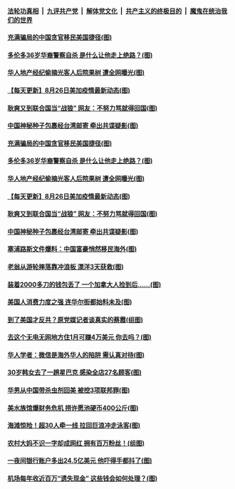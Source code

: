####  [法轮功真相](../../../../basic/blob/master/README.md?t=08270102) &nbsp;|&nbsp; [九评共产党](../../../../9ping.md/blob/master/README.md?t=08270102) &nbsp;|&nbsp; [解体党文化](../../../../jtdwh.md/blob/master/README.md?t=08270102)  &nbsp;|&nbsp; [共产主义的终极目的](../../../../gczydzjmd.md/blob/master/README.md?t=08270102) &nbsp;|&nbsp; [魔鬼在统治我们的世界](../../../../mgztzwmdsj.md/blob/master/README.md?t=08270102) 

#### [充满骗局的中国贪官移民美国捷径(图)](../pages/p3/944150.md?t=08270102) 

#### [多伦多36岁华裔警察自杀 是什么让他走上绝路？(图)](../pages/p3/944231.md?t=08270102) 

#### [华人地产经纪偷摘光客人后院果树 遭全网曝光(图)](../pages/p3/944225.md?t=08270102) 

#### [【每天更新】8月26日美加疫情最新动态(图)](../pages/p3/941940.md?t=08270102) 

#### [耿爽又到联合国当“战狼” 网友：不努力骂就得回国(图)](../pages/p3/944146.md?t=08270102) 

#### [中国神秘种子包裹经台湾邮寄 牵出共谍疑影(图)](../pages/p3/944144.md?t=08270102) 

#### [充满骗局的中国贪官移民美国捷径(图)](../pages/p3/944150.md?t=08270102) 

#### [多伦多36岁华裔警察自杀 是什么让他走上绝路？(图)](../pages/p3/944231.md?t=08270102) 

#### [华人地产经纪偷摘光客人后院果树 遭全网曝光(图)](../pages/p3/944225.md?t=08270102) 

#### [【每天更新】8月26日美加疫情最新动态(图)](../pages/p3/941940.md?t=08270102) 

#### [耿爽又到联合国当“战狼” 网友：不努力骂就得回国(图)](../pages/p3/944146.md?t=08270102) 

#### [中国神秘种子包裹经台湾邮寄 牵出共谍疑影(图)](../pages/p3/944144.md?t=08270102) 

#### [塞浦路斯文件爆料：中国富豪悄然移民海外(图)](../pages/p3/944140.md?t=08270102) 

#### [老翁从游轮摔落靠冲浪板 漂洋3天获救(图)](../pages/p3/944135.md?t=08270102) 

#### [装着2000多刀的钱包丢了 一个加拿大人捡到后……(图)](../pages/p3/944134.md?t=08270102) 

#### [美国人消费力度之强 连华尔街都始料未及(图)](../pages/p3/944114.md?t=08270102) 

#### [到了美国才反共？原党媒记者谈真实的蔡霞(组图)](../pages/p3/944083.md?t=08270102) 

#### [去这个无电无网地方住1月可赚4万美元 你去吗？(图)](../pages/p3/944058.md?t=08270102) 

#### [华人学者：微信是海外华人的陷阱 需认真对待(图)](../pages/p3/944052.md?t=08270102) 

#### [30岁韩女去了一趟星巴克 感染全店27名顾客(图)](../pages/p3/944041.md?t=08270102) 

#### [华男从中国带杀虫剂回美 被控3项联邦罪(图)](../pages/p3/944022.md?t=08270102) 

#### [美水族馆爆财务危机 捞许愿池硬币400公斤(图)](../pages/p3/943990.md?t=08270102) 

#### [海滩惊险！超30人牵一线 拉回巨浪冲走泳客(图)](../pages/p3/943986.md?t=08270102) 

#### [农村大妈不识一字却成网红 拥有百万粉丝！(组图)](../pages/p3/943961.md?t=08270102) 

#### [一夜间银行账户多出24.5亿美元 他吓得手都抖了(图)](../pages/p3/943920.md?t=08270102) 

#### [机场每年收近百万“遗失现金” 这些钱会如何处理？(图)](../pages/p3/943915.md?t=08270102) 

